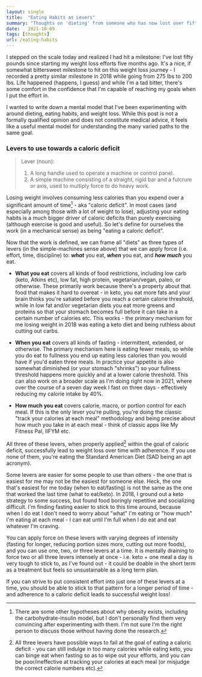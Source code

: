 ```yaml
---
layout: single
title:  "Eating Habits as Levers"
summary: "Thoughts on 'dieting' from someone who has now lost over fifty pounds...twice."
date:   2021-10-09
tags: [thoughts]
url: /eating-habits
---
```


I stepped on the scale today and realized I had hit a milestone: I've lost fifty
pounds since starting my weight loss efforts five months ago. It's a nice, if
somewhat bittersweet milestone to hit on this weight loss journey - I recorded
a pretty similar milestone in 2018 while going from 275 lbs to 200 lbs. Life
happened (happens, I guess) and while I'm a tad bitter, there's some comfort in
the confidence that I'm capable of reaching my goals when I put the effort in.

I wanted to write down a mental model that I've been experimenting with around
dieting, eating habits, and weight loss. While this post is not a formally
qualified opinion and does not constitute medical advice, it feels like a useful
mental model for understanding the many varied paths to the same goal. 

### Levers to use towards a caloric deficit

> Lever (noun): 
> 1. A long handle used to operate a machine or control panel.
> 2. A simple machine consisting of a straight, rigid bar and a fulcrum or axis, used
> to multiply force to do heavy work.

Losing weight involves consuming less calories than you expend over a significant 
amount of time[^1] - aka "caloric deficit". In most cases (and especially among 
those with a lot of weight to lose), adjusting your eating habits is a much 
bigger driver of caloric deficits than purely exercising (although exercise is 
good and useful). So let's define for ourselves the work (in a mechanical sense)
as being "eating a caloric deficit".

Now that the work is defined, we can frame all "diets" as three types of levers 
(in the simple-machines sense above) that we can apply force (i.e. effort, time,
discipline) to: ***what*** you eat, ***when*** you eat, and ***how much*** you 
eat.

- **What you eat** covers all kinds of food restrictions, including low carb
  (keto, Atkins etc), low fat, high protein, vegetarian/vegan, paleo, or 
  otherwise. These primarily work because there's a property about that food
  that makes it hard to overeat - in keto, you eat more fats and your brain
  thinks you're satiated before you reach a certain calorie threshold, while in
  low fat and/or vegetarian diets you eat more greens and proteins so that your
  stomach becomes full before it can take in a certain number of calories etc.
  This works - the primary mechanism for me losing weight in 2018 was eating
  a keto diet and being ruthless about cutting out carbs. 

- **When you eat** covers all kinds of fasting - intermittent, extended, or
 otherwise. The primary mechanism here is eating fewer meals, so while you do eat
 to fullness you end up eating less calories than you would have if you'd eaten
 three meals. In practice your appetite is also somewhat diminished (or your
 stomach "shrinks") so your fullness threshold happens more quickly and at a lower
 calorie threshold. This can also work on a broader scale as I'm doing right now
 in 2021, where over the course of a seven day week I fast on three days - 
 effectively reducing my calorie intake by 40%. 

- **How much you eat** covers calorie, macro, or portion control for each meal.
 If this is the only lever you're pulling, you're doing the classic "track your
 calories at each meal" methodology and being precise about how much you take in
 at each meal - think of classic apps like My Fitness Pal, IIFYM etc. 

All three of these levers, when properly applied[^2] within the goal of caloric
deficit, successfully lead to weight loss over time with adherence. If you use 
none of them, you're eating the Standard American Diet (SAD being an apt acronym). 

Some levers are easier for some people to use than others - the one that is 
easiest for me may not be the easiest for someone else. Heck, the one that's 
easiest for me today (when to eat/fasting) is not the same as the one that 
worked the last time (what to eat/keto). In 2018, I ground out a keto strategy 
to some success, but found food boringly repetitive and socializing difficult. 
I'm finding fasting easier to stick to this time around, because when I do eat I
don't need to worry about "what" I'm eating or "how much" I'm eating at each 
meal - I can eat until I'm full when I do eat and eat whatever I'm craving. 

You can apply force on these levers with varying degrees of intensity (fasting 
for longer, reducing portion sizes more, cutting out more foods), and you can 
use one, two, or three levers at a time. It is mentally draining to force two or
all three levers intensely at once - i.e. keto + one meal a day is very tough to
stick to, as I've found out - it could be doable in the short term as a treatment
but feels so unsustainable as a long term plan. 

If you can strive to put consistent effort into just one of these levers at a time, 
you should be able to stick to that pattern for a longer period of time - and 
adherence to a caloric deficit leads to successful weight loss!

[^1]: There are some other hypotheses about why obesity exists, including the 
carbohydrate-insulin model, but I don't personally find them very convincing 
after experimenting with them. I'm not sure I'm the right person to discuss those
without having done the research.

[^2]: All three levers have possible ways to fail at the goal of eating a 
caloric deficit - you can still indulge in too many calories while eating keto, 
you can binge eat when fasting so as to wipe out your efforts, and you can be 
poor/ineffective at tracking your calories at each meal (or misjudge the correct
calorie numbers etc).
